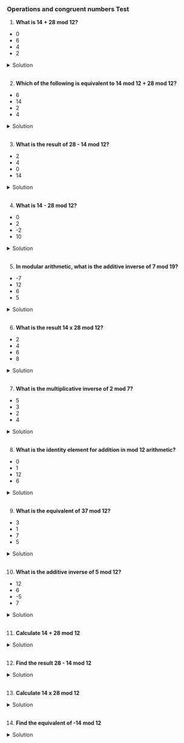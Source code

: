 ### Operations and congruent numbers Test

1. **What is 14 + 28 mod 12?**

- 0
- 6
- 4
- 2

<details>
  <summary>Solution</summary>

1. First, add the numbers:
   14+28 = 42
2. 42 / 12 = 3 with a remainder of 6

Thus, 14 + 28 mod 12 = 6

</details>

<br>

2. **Which of the following is equivalent to 14 mod 12 + 28 mod 12?**

- 6
- 14
- 2
- 4

<details>
  <summary>Solution</summary>

1. Calculate 14 mod 12

14 / 12 = 1 remainder 2
So, 14 mod 12 = 2

2. Calculate 28 mod 12

28 /12 = 2 remainder 4
So, 28 mod 12 = 4

3. Add the results

2 + 4 = 6

</details>

<br>

3. **What is the result of 28 - 14 mod 12?**

- 2
- 4
- 0
- 14

<details>
  <summary>Solution</summary>

1. Subtract the numbers

28 - 14 = 14

2. Divide 14 / 12

14 / 12 = 1 with a remainder of 2

</details>

<br>

4. **What is 14 - 28 mod 12?**

- 0
- 2
- -2
- 10

<details>
  <summary>Solution</summary>

1. Subtract the numbers
   14 - 28 = -14

2. Compute -14 mod 12

-14 / 12 = -2 with a remainder of 10

</details>

<br>

5. **In modular arithmetic, what is the additive inverse of 7 mod 19?**

- -7
- 12
- 6
- 5

<details>
  <summary>Solution</summary>

To find the additive inverse of 7 mod 19, we need a number x such that:

7+x≡0(mod19)

1. Solve for x

x = 19 - 7 = 12

2. Verify

7 + 12 = 19 ≡ 0 (mod19).

</details>

<br>

6. **What is the result 14 x 28 mod 12?**

- 2
- 4
- 6
- 8

<details>
  <summary>Solution</summary>

The correct result is 8

</details>

<br>

7. **What is the multiplicative inverse of 2 mod 7?**

- 5
- 3
- 2
- 4

<details>
  <summary>Solution</summary>

To find the multiplicative of 2 mod 7, we need a number x such that:

2 × x ≡ 1 (mod7)

Step 1: Test possible values for x

- 2 × 1 = 2 mod 7 → Not 1
- 2 × 2 = 4 mod 7 → Not 1
- 2 × 3 = 6 mod 7 → Not 1
- 2 × 4 = 8 ≡ 1 (mod 7)

Therefore, the multiplicative inverse of 2 mod 7 is 4

</details>

<br>

8. **What is the identity element for addition in mod 12 arithmetic?**

- 0
- 1
- 12
- 6

<details>
  <summary>Solution</summary>

The identity element for addition in modular arithmetic is the nu,ber that, when added to any other number, leaves the other number unchanged.

In mod 12 arithmetic, the identity element for addition is: 0

</details>

<br>

9. **What is the equivalent of 37 mod 12?**

- 3
- 1
- 7
- 5

<details>
  <summary>Solution</summary>

The correct answer is 1

</details>

<br>

10. **What is the additive inverse of 5 mod 12?**

- 12
- 6
- -5
- 7

<details>
  <summary>Solution</summary>

To find the additive inverse of 5 mod 12, we need a number x such that:

5 + x ≡ 0 (mod 12)

1. Solve for x

The additive inverse can be calculated as:

x = 12 - 5 = 7

2. Verify

5 + 7 = 12 ≡ 0 (mod 12).

</details>

<br>

11. **Calculate 14 + 28 mod 12**

<details>
  <summary>Solution</summary>

The correct answer is 6

</details>

<br>

12. **Find the result 28 - 14 mod 12**

<details>
  <summary>Solution</summary>

The correct answer is 2

</details>

<br>

13. **Calculate 14 x 28 mod 12**

<details>
  <summary>Solution</summary>

The correct answer is 8

</details>

<br>

14. **Find the equivalent of -14 mod 12**

<details>
  <summary>Solution</summary>

1. -14 / 12 = -2 remainder 10

2. Adjust the remainder to be positive

-14 + 12 x 2 = 10

Therefore, -14 mod 12 = 10

</details>

<br>
